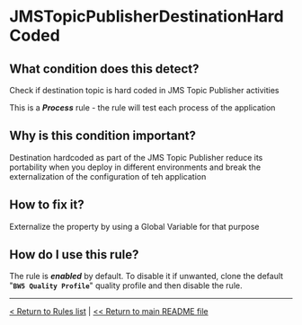 # JMSTopicPublisherDestinationHardCoded

## What condition does this detect?

Check if destination topic is hard coded in JMS Topic Publisher activities

This is a ***Process*** rule - the rule will test each process of the application

## Why is this condition important?

Destination hardcoded as part of the JMS Topic Publisher reduce its portability when you deploy in different environments and break the externalization of the configuration of teh application

## How to fix it?

Externalize the property by using a Global Variable for that purpose

## How do I use this rule?

The rule is **_enabled_** by default. To disable it if unwanted, clone the default "**`BW5 Quality Profile`**" quality profile and then disable the rule.

---
[< Return to Rules list](./RULES.md) |  [<< Return to main README file](../../../README.md)
